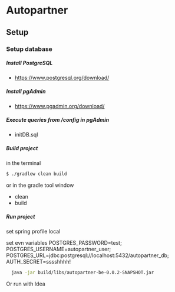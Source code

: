 # Autopartner

## Setup 

### Setup database 

##### Install PostgreSQL

- https://www.postgresql.org/download/ 

##### Install pgAdmin

- https://www.pgadmin.org/download/

##### Execute queries from /config in pgAdmin

- initDB.sql

#####  Build project 

in the terminal
  ```bash
  $ ./gradlew clean build
  ```
or in the gradle tool window

- clean
- build

##### Run project

set spring profile local

set evn variables
POSTGRES_PASSWORD=test;
POSTGRES_USERNAME=autopartner_user;
POSTGRES_URL=jdbc:postgresql://localhost:5432/autopartner_db;
AUTH_SECRET=sssshhhh!

```bash
  java -jar build/libs/autopartner-be-0.0.2-SNAPSHOT.jar
```
Or run with Idea
